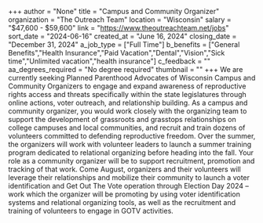 +++
author = "None"
title = "Campus and Community Organizer"
organization = "The Outreach Team"
location = "Wisconsin"
salary = "$47,600 - $59,600"
link = "https://www.theoutreachteam.net/jobs"
sort_date = "2024-06-16"
created_at = "June 16, 2024"
closing_date = "December 31, 2024"
a_job_type = ["Full Time"]
b_benefits = ["General Benefits","Health Insurance","Paid Vacation","Dental","Vision","Sick time","Unlimited vacation","health insurance"]
c_feedback = ""
aa_degrees_required = "No degree required"
thumbnail = ""
+++
We are currently seeking Planned Parenthood Advocates of Wisconsin Campus and Community Organizers to engage and expand awareness of reproductive rights access and threats specifically within the state legislatures through online actions, voter outreach, and relationship building. As a campus and community organizer, you would work closely with the organizing team to support the development of grassroots and grasstops relationships on college campuses and local communities, and recruit and train dozens of volunteers committed to defending reproductive freedom. Over the summer, the organizers will work with volunteer leaders to launch a summer training program dedicated to relational organizing before heading into the fall. Your role as a community organizer will be to support recruitment, promotion and tracking of that work. Come August, organizers and their volunteers will leverage their relationships and mobilize their community to launch a voter identification and Get Out The Vote operation through Election Day 2024 – work which the organizer will be promoting by using voter identification systems and relational organizing tools, as well as the recruitment and training of volunteers to engage in GOTV activities.